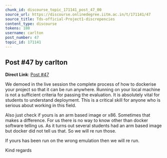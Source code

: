 ```yaml
---
chunk_id: discourse_topic_171141_post_47_00
source_url: https://discourse.onlinedegree.iitm.ac.in/t/171141/47
source_title: Tds-official-Project1-discrepencies
content_type: discourse
tokens: 180
username: carlton
post_number: 47
topic_id: 171141
---
```


## Post #47 by carlton

**Direct Link**: [Post #47](https://discourse.onlinedegree.iitm.ac.in/t/171141/47)

We demoed in the live session the complete process of how to dockerise your project so that it can be run anywhere. Running on your local machine is not a sufficient criteria for passing the evaluation. It is absolutely vital for students to understand deployment. This is a critical skill for anyone who is serious about working in this field.

Also just check if yours is an arm based image or x86. Sometimes that makes a difference. For us there is no way to know other than docker software telling us. As it turns out several students had an arm based image but docker did not tell us that. So we will re run those.

If yours has been run on the wrong emulation then we will re run.

Kind regards

